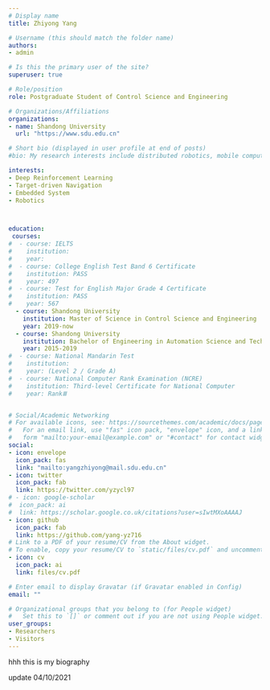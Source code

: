 ```yaml
---
# Display name
title: Zhiyong Yang

# Username (this should match the folder name)
authors:
- admin

# Is this the primary user of the site?
superuser: true

# Role/position
role: Postgraduate Student of Control Science and Engineering

# Organizations/Affiliations
organizations:
- name: Shandong University
  url: "https://www.sdu.edu.cn"

# Short bio (displayed in user profile at end of posts)
#bio: My research interests include distributed robotics, mobile computing and programmable matter.

interests:
- Deep Reinforcement Learning
- Target-driven Navigation
- Embedded System
- Robotics



education:
 courses:
#  - course: IELTS
#    institution: 
#    year: 
#  - course: College English Test Band 6 Certificate
#    institution: PASS
#    year: 497
#  - course: Test for English Major Grade 4 Certificate
#    institution: PASS
#    year: 567
  - course: Shandong University
    institution: Master of Science in Control Science and Engineering
    year: 2019-now
  - course: Shandong University
    institution: Bachelor of Engineering in Automation Science and Technology
    year: 2015-2019
#  - course: National Mandarin Test
#    institution: 
#    year: (Level 2 / Grade A)
#  - course: National Computer Rank Examination (NCRE)
#    institution: Third-level Certificate for National Computer
#    year: RankⅢ


# Social/Academic Networking
# For available icons, see: https://sourcethemes.com/academic/docs/page-builder/#icons
#   For an email link, use "fas" icon pack, "envelope" icon, and a link in the
#   form "mailto:your-email@example.com" or "#contact" for contact widget.
social:
- icon: envelope
  icon_pack: fas
  link: "mailto:yangzhiyong@mail.sdu.edu.cn"
- icon: twitter
  icon_pack: fab
  link: https://twitter.com/yzycl97
# - icon: google-scholar
#  icon_pack: ai
#  link: https://scholar.google.co.uk/citations?user=sIwtMXoAAAAJ
- icon: github
  icon_pack: fab
  link: https://github.com/yang-yz716
# Link to a PDF of your resume/CV from the About widget.
# To enable, copy your resume/CV to `static/files/cv.pdf` and uncomment the lines below.
- icon: cv
  icon_pack: ai
  link: files/cv.pdf

# Enter email to display Gravatar (if Gravatar enabled in Config)
email: ""

# Organizational groups that you belong to (for People widget)
#   Set this to `[]` or comment out if you are not using People widget.
user_groups:
- Researchers
- Visitors
---
```


hhh this is my biography 

update 04/10/2021
